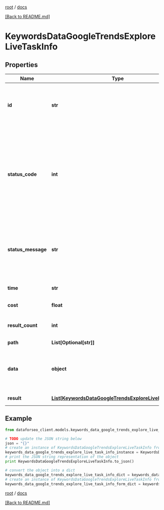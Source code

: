 [root](./../ "root") / [docs](./ "docs")

[[Back to README.md]](./../README.md "[Back to README.md]")

# KeywordsDataGoogleTrendsExploreLiveTaskInfo

## Properties

Name | Type | Description | Notes
------------ | ------------- | ------------- | -------------
**id** | **str** | task identifier unique task identifier in our system in the UUID format | [optional]
**status_code** | **int** | status code of the task generated by DataForSEO, can be within the following range: 10000-60000 you can find the full list of the response codes here | [optional]
**status_message** | **str** | informational message of the task you can find the full list of general informational messages here | [optional]
**time** | **str** | execution time, seconds | [optional]
**cost** | **float** | total tasks cost, USD | [optional]
**result_count** | **int** | number of elements in the result array | [optional]
**path** | **List[Optional[str]]** | URL path | [optional]
**data** | **object** | contains the same parameters that you specified in the POST request | [optional]
**result** | [**List[KeywordsDataGoogleTrendsExploreLiveResultInfo]**](KeywordsDataGoogleTrendsExploreLiveResultInfo.md) | array of results | [optional]

## Example

```python
from dataforseo_client.models.keywords_data_google_trends_explore_live_task_info import KeywordsDataGoogleTrendsExploreLiveTaskInfo

# TODO update the JSON string below
json = "{}"
# create an instance of KeywordsDataGoogleTrendsExploreLiveTaskInfo from a JSON string
keywords_data_google_trends_explore_live_task_info_instance = KeywordsDataGoogleTrendsExploreLiveTaskInfo.from_json(json)
# print the JSON string representation of the object
print KeywordsDataGoogleTrendsExploreLiveTaskInfo.to_json()

# convert the object into a dict
keywords_data_google_trends_explore_live_task_info_dict = keywords_data_google_trends_explore_live_task_info_instance.to_dict()
# create an instance of KeywordsDataGoogleTrendsExploreLiveTaskInfo from a dict
keywords_data_google_trends_explore_live_task_info_form_dict = keywords_data_google_trends_explore_live_task_info.from_dict(keywords_data_google_trends_explore_live_task_info_dict)
```

  

[root](./../ "root") / [docs](./ "docs")

[[Back to README.md]](./../README.md "[Back to README.md]")
